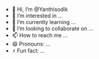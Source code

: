 - 👋 Hi, I’m @Yanthisodik
- 👀 I’m interested in ...
- 🌱 I’m currently learning ...
- 💞️ I’m looking to collaborate on ...
- 📫 How to reach me ...
- 😄 Pronouns: ...
- ⚡ Fun fact: ...

<!---
Yanthisodik/Yanthisodik is a ✨ special ✨ repository because its `README.md` (this file) appears on your GitHub profile.
You can click the Preview link to take a look at your changes.
--->
